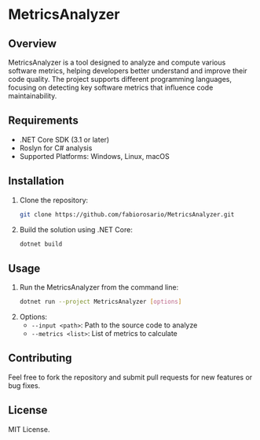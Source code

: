 # MetricsAnalyzer

## Overview
MetricsAnalyzer is a tool designed to analyze and compute various software metrics, helping developers better understand and improve their code quality. The project supports different programming languages, focusing on detecting key software metrics that influence code maintainability.

## Requirements
- .NET Core SDK (3.1 or later)
- Roslyn for C# analysis
- Supported Platforms: Windows, Linux, macOS

## Installation
1. Clone the repository:
    ```bash
    git clone https://github.com/fabiorosario/MetricsAnalyzer.git
    ```
2. Build the solution using .NET Core:
    ```bash
    dotnet build
    ```

## Usage
1. Run the MetricsAnalyzer from the command line:
    ```bash
    dotnet run --project MetricsAnalyzer [options]
    ```
2. Options:
    - `--input <path>`: Path to the source code to analyze
    - `--metrics <list>`: List of metrics to calculate

## Contributing
Feel free to fork the repository and submit pull requests for new features or bug fixes.

## License
MIT License.

